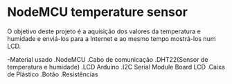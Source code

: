 # NodeMCU temperature sensor

O objetivo deste projeto é a aquisição dos valores da temperatura e humidade
e enviá-los para a Internet e ao mesmo tempo mostrá-los num LCD. 

-Material usado
	.NodeMCU
	.Cabo de comunicação
	.DHT22(Sensor de temperatura e humidade)
	.LCD Arduino
	.I2C Serial Module Board LCD
	.Caixa de Plástico
	.Botão
	.Resistências
